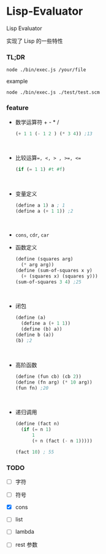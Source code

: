 # Lisp-Evaluator
Lisp Evaluator 

实现了 Lisp 的一些特性

### TL;DR

```shell
node ./bin/exec.js /your/file
```

example

```shell
node ./bin/exec.js ./test/test.scm
```


### feature

+ 数学运算符 + - * /

  ```lisp
  (+ 1 1 (- 1 2 ) (* 3 4)) ;13
  ```
  ​

+ 比较运算`=, <, > , >=, <=`

  ```lisp
  (if (= 1 1) #t #f)
  ```

  ​

+ 变量定义

  ```lisp
  (define a 1) a ; 1
  (define a (+ 1 1)) ;2
  ```

  ​

+ `cons`, `cdr`, `car`

+ 函数定义

  ```lisp
  (define (squares arg) 
    (* arg arg))
  (define (sum-of-squares x y)
    (+ (squares x) (squares y)))
  (sum-of-squares 3 4) ;25
  ```
  ​

+ 闭包

  ```lisp
  (define (a) 
    (define a (+ 1 1))
    (define (b) a))
  (define b (a))
  (b) ;2
  ```
  ​

+ 高阶函数

  ```lisp
  (define (fun cb) (cb 2))
  (define (fn arg) (* 10 arg))
  (fun fn) ;20
  ```
  ​

+ 递归调用

  ```lisp
  (define (fact n)
    (if (= n 1)
        1
        (+ n (fact (- n 1)))))

  (fact 10) ; 55
  ```




### TODO

- [ ] 字符


- [ ] 符号


- [x] cons 


- [ ] list


- [ ] lambda

- [ ] rest 参数

      ​
